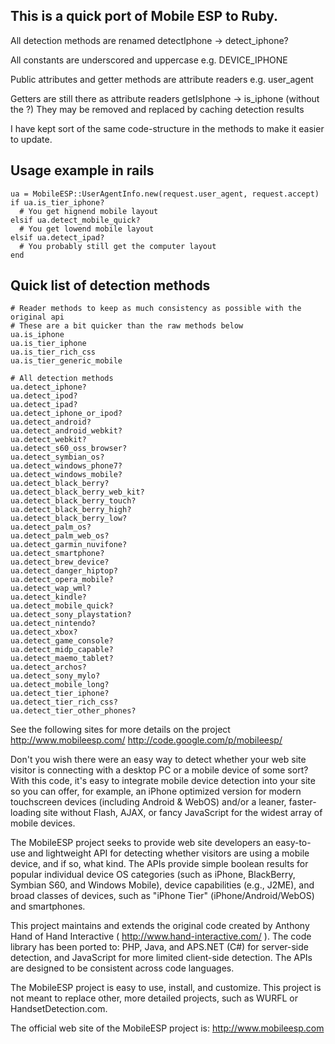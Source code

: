 This is a quick port of Mobile ESP to Ruby.
-------------------------------------------

All detection methods are renamed
detectIphone -> detect_iphone?

All constants are underscored and uppercase
e.g. DEVICE_IPHONE

Public attributes and getter methods are attribute readers
e.g. user_agent

Getters are still there as attribute readers
getIsIphone -> is_iphone (without the ?)
They may be removed and replaced by caching detection results

I have kept sort of the same code-structure in the methods to make it easier to update.

Usage example in rails
----------------------

    ua = MobileESP::UserAgentInfo.new(request.user_agent, request.accept)
    if ua.is_tier_iphone?
      # You get hignend mobile layout
    elsif ua.detect_mobile_quick?
      # You get lowend mobile layout
    elsif ua.detect_ipad?
      # You probably still get the computer layout
    end


Quick list of detection methods
-------------------------------

    # Reader methods to keep as much consistency as possible with the original api
    # These are a bit quicker than the raw methods below
    ua.is_iphone
    ua.is_tier_iphone
    ua.is_tier_rich_css
    ua.is_tier_generic_mobile
    
    # All detection methods
    ua.detect_iphone?
    ua.detect_ipod?
    ua.detect_ipad?
    ua.detect_iphone_or_ipod?
    ua.detect_android?
    ua.detect_android_webkit?
    ua.detect_webkit?
    ua.detect_s60_oss_browser?
    ua.detect_symbian_os?
    ua.detect_windows_phone7?
    ua.detect_windows_mobile?
    ua.detect_black_berry?
    ua.detect_black_berry_web_kit?
    ua.detect_black_berry_touch?
    ua.detect_black_berry_high?
    ua.detect_black_berry_low?
    ua.detect_palm_os?
    ua.detect_palm_web_os?
    ua.detect_garmin_nuvifone?
    ua.detect_smartphone?
    ua.detect_brew_device?
    ua.detect_danger_hiptop?
    ua.detect_opera_mobile?
    ua.detect_wap_wml?
    ua.detect_kindle?
    ua.detect_mobile_quick?
    ua.detect_sony_playstation?
    ua.detect_nintendo?
    ua.detect_xbox?
    ua.detect_game_console?
    ua.detect_midp_capable?
    ua.detect_maemo_tablet?
    ua.detect_archos?
    ua.detect_sony_mylo?
    ua.detect_mobile_long?
    ua.detect_tier_iphone?
    ua.detect_tier_rich_css?
    ua.detect_tier_other_phones?



See the following sites for more details on the project
http://www.mobileesp.com/
http://code.google.com/p/mobileesp/


Don't you wish there were an easy way to detect whether your web site visitor is connecting with a desktop PC or a mobile device of some sort? With this code, it's easy to integrate mobile device detection into your site so you can offer, for example, an iPhone optimized version for modern touchscreen devices (including Android & WebOS) and/or a leaner, faster-loading site without Flash, AJAX, or fancy JavaScript for the widest array of mobile devices.

The MobileESP project seeks to provide web site developers an easy-to-use and lightweight API for detecting whether visitors are using a mobile device, and if so, what kind. The APIs provide simple boolean results for popular individual device OS categories (such as iPhone, BlackBerry, Symbian S60, and Windows Mobile), device capabilities (e.g., J2ME), and broad classes of devices, such as "iPhone Tier" (iPhone/Android/WebOS) and smartphones.

This project maintains and extends the original code created by Anthony Hand of Hand Interactive ( http://www.hand-interactive.com/ ). The code library has been ported to: PHP, Java, and APS.NET (C#) for server-side detection, and JavaScript for more limited client-side detection. The APIs are designed to be consistent across code languages.

The MobileESP project is easy to use, install, and customize. This project is not meant to replace other, more detailed projects, such as WURFL or HandsetDetection.com.

The official web site of the MobileESP project is: http://www.mobileesp.com

